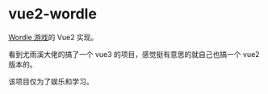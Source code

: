 # vue2-wordle

[Wordle 游戏](https://www.powerlanguage.co.uk/wordle/)的 Vue2 实现。

看到尤雨溪大佬的搞了一个 vue3 的项目，感觉挺有意思的就自己也搞一个 vue2 版本的。

该项目仅为了娱乐和学习。